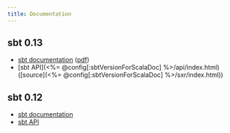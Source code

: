 ```yaml
---
title: Documentation
---
```


sbt 0.13
--------

- [sbt documentation](0.13/docs/index.html) ([pdf](0.13/docs/sbt-reference.pdf))
- [sbt API](<%= @config[:sbtVersionForScalaDoc] %>/api/index.html) ([source](<%= @config[:sbtVersionForScalaDoc] %>/sxr/index.html))

sbt 0.12
--------

- [sbt documentation](0.12.4/docs/index.html)
- [sbt API](0.12.4/api/index.html)

